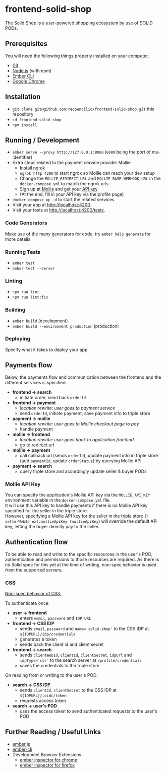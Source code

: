 # frontend-solid-shop

The Solid Shop is a user-powered shopping ecosystem by use of SOLID PODs.

## Prerequisites

You will need the following things properly installed on your computer.

* [Git](https://git-scm.com/)
* [Node.js](https://nodejs.org/) (with npm)
* [Ember CLI](https://cli.emberjs.com/release/)
* [Google Chrome](https://google.com/chrome/)

## Installation

* `git clone git@github.com:redpencilio/frontend-solid-shop.git` this repository
* `cd frontend-solid-shop`
* `npm install`

## Running / Development

* `ember serve --proxy http://127.0.0.1:8080` (`8080` being the port of mu-identifier)
* Extra steps related to the payment service provider Mollie
  * [Install ngrok](https://ngrok.com/download)
  * `ngrok http 4200` to start ngrok so Mollie can reach your dev setup
  * Change the `MOLLIE_REDIRECT_URL` and `MOLLIE_BASE_WEBHOOK_URL` in the `docker-compose.yml` to match the ngrok urls
  * Sign up at [Mollie](https://www.mollie.com/) and get your [API key](https://docs.mollie.com/overview/authentication)
  * (At the end, fill in your API key via the profile page)
* `docker-compose up -d` to start the related services
* Visit your app at [http://localhost:4200](http://localhost:4200).
* Visit your tests at [http://localhost:4200/tests](http://localhost:4200/tests).

### Code Generators

Make use of the many generators for code, try `ember help generate` for more details

### Running Tests

* `ember test`
* `ember test --server`

### Linting

* `npm run lint`
* `npm run lint:fix`

### Building

* `ember build` (development)
* `ember build --environment production` (production)

### Deploying

Specify what it takes to deploy your app.

## Payments flow

Below, the payments flow and communication between the frontend and the different services is specified.
- **frontend -> search**
  - initiate order, send back `orderId`
- **frontend -> payment**
  - *location rewrite: user goes to payment service*
  - send `orderId`, initiate payment, save payment info to triple store
- **payment -> mollie**
  - *location rewrite: user goes to Mollie checkout page to pay*
  - handle payment
- **mollie -> frontend**
  - *location rewrite: user goes back to application frontend*
  - go to redirect url
- **mollie -> payment**
  - call callback url (sends `orderId`), update payment info in triple store (add `paymentId`, update `orderStatus`) by querying Mollie API
- **payment -> search**
  - query triple store and accordingly update seller & buyer PODs

### Mollie API Key

You can specify the application's Mollie API key via the `MOLLIE_API_KEY` environment variable in the `docker-compose.yml` file.  
It will use this API key to handle payments if there is no Mollie API key specified for the seller in the triple store.  
However, specifying a Mollie API key for the seller in the triple store (`?sellerWebId ext:mollieApiKey ?mollieApiKey`) will override the default API key, letting the buyer directly pay to the seller.

## Authentication flow

To be able to read and write to the specific resources in the user's POD, authentication and permissions to those resources are required.
As there is no Solid spec for this yet at the time of writing, non-spec behavior is used from the supported servers.

### CSS

[Non-spec behavior of CSS.](https://communitysolidserver.github.io/CommunitySolidServer/4.0/client-credentials/)

To authenticate once:
- **user -> frontend**
  - enters `email`, `password` and `IDP URL`
- **frontend -> CSS IDP**
  - sends `email`, `password` and `name='solid-shop'` to the CSS IDP at `${IDPURL}/idp/credentials`
  - generates a token
  - sends back the client id and client secret
- **frontend -> search**
  - sends `clientWebId`, `clientId`, `clientSecret`, `idpUrl` and `idpType='css'` to the search server at `/profile/credentials`
  - saves the credentials to the triple store

On reading from or writing to the user's POD:
- **search -> CSS IDP**
  - sends `clientId`, `clientSecret` to the CSS IDP at `${IDPURL}/.oidc/token`
  - requests access token
- **search -> user's POD**
  - uses the access token to send authenticated requests to the user's POD

## Further Reading / Useful Links

* [ember.js](https://emberjs.com/)
* [ember-cli](https://cli.emberjs.com/release/)
* Development Browser Extensions
  * [ember inspector for chrome](https://chrome.google.com/webstore/detail/ember-inspector/bmdblncegkenkacieihfhpjfppoconhi)
  * [ember inspector for firefox](https://addons.mozilla.org/en-US/firefox/addon/ember-inspector/)
